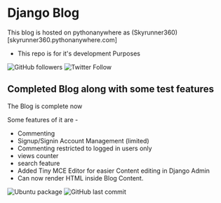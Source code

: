 # Django Blog
This blog is hosted on pythonanywhere as (Skyrunner360)[skyrunner360.pythonanywhere.com]

- This repo is for it's development Purposes


![GitHub followers](https://img.shields.io/github/followers/skyrunner360?label=Follow&style=social) ![Twitter Follow](https://img.shields.io/twitter/follow/skyrunner360?style=social)

## Completed Blog along with some test features

The Blog is complete now 

Some features of it are -

- Commenting
- Signup/Signin Account Management (limited)
- Commenting restricted to logged in users only
- views counter
- search feature
- Added Tiny MCE Editor for easier Content editing in Django Admin
- Can now render HTML inside Blog Content.

![Ubuntu package](https://img.shields.io/ubuntu/v/sc) ![GitHub last commit](https://img.shields.io/github/last-commit/skyrunner360/django_blog)

